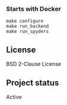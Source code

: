 ### Starts with Docker
```
make configure
make run_backend
make run_spyders
```

## License
BSD 2-Clause License

## Project status
Active